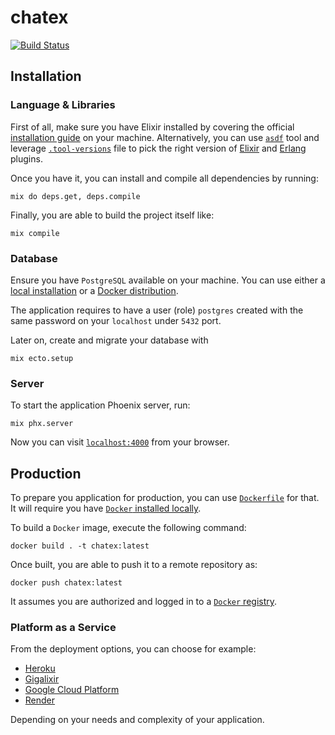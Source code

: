 # chatex

[![Build Status](https://travis-ci.org/KamilLelonek/chatex.svg?branch=master)](https://travis-ci.org/KamilLelonek/chatex)

## Installation

### Language & Libraries

First of all, make sure you have Elixir installed by covering the official [installation guide](https://elixir-lang.org/install.html) on your machine. Alternatively, you can use [`asdf`](https://github.com/asdf-vm/asdf) tool and leverage [`.tool-versions`](.tool-versions) file to pick the right version of [Elixir](https://github.com/asdf-vm/asdf-elixir) and [Erlang](https://github.com/asdf-vm/asdf-erlang) plugins.

Once you have it, you can install and compile all dependencies by running:

    mix do deps.get, deps.compile

Finally, you are able to build the project itself like:

    mix compile

### Database

Ensure you have `PostgreSQL` available on your machine. You can use either a [local installation](https://www.postgresql.org/download/) or a [Docker distribution](https://docs.docker.com/engine/examples/postgresql_service/).

The application requires to have a user (role) `postgres` created with the same password on your `localhost` under `5432` port.

Later on, create and migrate your database with

    mix ecto.setup

### Server

To start the application Phoenix server, run:

    mix phx.server

Now you can visit [`localhost:4000`](http://localhost:4000) from your browser.

## Production

To prepare you application for production, you can use [`Dockerfile`](Dockerfile) for that. It will require you have [`Docker` installed locally](https://docs.docker.com/install/).

To build a `Docker` image, execute the following command:

    docker build . -t chatex:latest

Once built, you are able to push it to a remote repository as:

    docker push chatex:latest

It assumes you are authorized and logged in to a [`Docker` registry](https://docs.docker.com/registry/).

### Platform as a Service

From the deployment options, you can choose for example:

- [Heroku](https://devcenter.heroku.com/articles/container-registry-and-runtime)
- [Gigalixir](https://gigalixir.readthedocs.io/en/latest/main.html#deploy)
- [Google Cloud Platform](https://cloud.google.com/elixir/)
- [Render](https://render.com/docs/deploy-phoenix)

Depending on your needs and complexity of your application.
